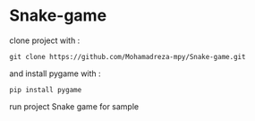 # Snake-game
clone project with :
```
git clone https://github.com/Mohamadreza-mpy/Snake-game.git
```
and install pygame with :
```
pip install pygame
```
run project
Snake game for sample
